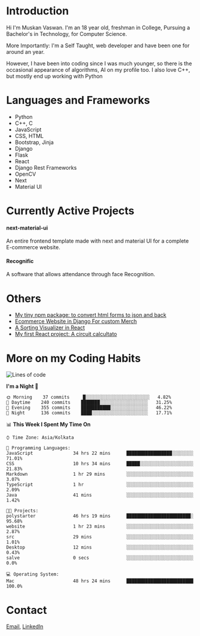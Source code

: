 <!-- - I’m currently working on:
&nbsp;&nbsp;&nbsp;&nbsp;&nbsp;&nbsp; *Circuits*[https://muskanvaswan.github.io/circuits] which, as the name suggests,  is a calculator for solving circuits with ease. This is my first React project
#### I’m currently learning : 
&nbsp;&nbsp;&nbsp;&nbsp;&nbsp;&nbsp; React.js
#### Ask me about:
&nbsp;&nbsp;&nbsp;&nbsp;&nbsp;&nbsp; Anything
#### How to reach me:
&nbsp;&nbsp;&nbsp;&nbsp;&nbsp;&nbsp; Email[mailto:muskanvaswan@gmail.com] LinkedIn[https://www.linkedin.com/in/muskan-vaswan?lipi=urn%3Ali%3Apage%3Ad_flagship3_profile_view_base_contact_details%3B%2FQpdlv5fQ12Ru4DkW2TysA%3D%3D]
#### Pronouns:
&nbsp;&nbsp;&nbsp;&nbsp;&nbsp;&nbsp; Her -->

# Introduction
Hi I'm Muskan Vaswan.
I'm an 18 year old,
freshman in College,
Pursuing a Bachelor's in Technology, for Computer Science.

More Importantly: I'm a Self Taught, web developer and have been one for around an year.

However, I have been into coding since I was much younger, so there is the occasional appearance of algorithms, AI on my profile too. I also love C++, but mostly end up working with Python


# Languages and Frameworks

- Python
- C++, C
- JavaScript
- CSS, HTML 
- Bootstrap, Jinja
- Django
- Flask
- React 
- Django Rest Frameworks
- OpenCV
- Next
- Material UI

# Currently Active Projects

#### next-material-ui
An entire frontend template made with next and material UI for a complete E-commerce website.

#### Recognific
A software that allows attendance through face Recognition.

# Others
- [My tiny npm package: to convert html forms to json and back](https://www.npmjs.com/package/forms-dynamically)
- [Ecommerce Website in Django For custom Merch](https://merch-commerce.herokuapp.com/)
- [A Sorting Visualizer in React](https://muskanvaswan.github.io/SortingVisualizer/)
- [My first React project: A circuit calcultato](https://muskanvaswan.github.io/circuits)

# More on my Coding Habits

<!--START_SECTION:waka-->
![Lines of code](https://img.shields.io/badge/From%20Hello%20World%20I%27ve%20Written-184514%20lines%20of%20code-blue)

**I'm a Night 🦉** 

```text
🌞 Morning    37 commits     █░░░░░░░░░░░░░░░░░░░░░░░░   4.82% 
🌆 Daytime    240 commits    ███████░░░░░░░░░░░░░░░░░░   31.25% 
🌃 Evening    355 commits    ███████████░░░░░░░░░░░░░░   46.22% 
🌙 Night      136 commits    ████░░░░░░░░░░░░░░░░░░░░░   17.71%

```


📊 **This Week I Spent My Time On** 

```text
⌚︎ Time Zone: Asia/Kolkata

💬 Programming Languages: 
JavaScript               34 hrs 22 mins      █████████████████░░░░░░░░   71.01% 
CSS                      10 hrs 34 mins      █████░░░░░░░░░░░░░░░░░░░░   21.83% 
Markdown                 1 hr 29 mins        ░░░░░░░░░░░░░░░░░░░░░░░░░   3.07% 
TypeScript               1 hr                ░░░░░░░░░░░░░░░░░░░░░░░░░   2.09% 
Java                     41 mins             ░░░░░░░░░░░░░░░░░░░░░░░░░   1.42%

🐱‍💻 Projects: 
polystarter              46 hrs 19 mins      ████████████████████████░   95.68% 
website                  1 hr 23 mins        ░░░░░░░░░░░░░░░░░░░░░░░░░   2.87% 
src                      29 mins             ░░░░░░░░░░░░░░░░░░░░░░░░░   1.01% 
Desktop                  12 mins             ░░░░░░░░░░░░░░░░░░░░░░░░░   0.43% 
salve                    0 secs              ░░░░░░░░░░░░░░░░░░░░░░░░░   0.0%

💻 Operating System: 
Mac                      48 hrs 24 mins      █████████████████████████   100.0%

```


<!--END_SECTION:waka-->

# Contact

[Email](mailto:muskanvaswan@gmail.com), [LinkedIn](https://www.linkedin.com/in/muskan-vaswan?lipi=urn%3Ali%3Apage%3Ad_flagship3_profile_view_base_contact_details%3B%2FQpdlv5fQ12Ru4DkW2TysA%3D%3D)




